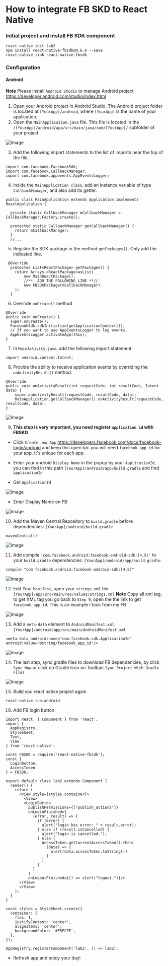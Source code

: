 # How to integrate FB SKD to React Native

### Initial project and install FB SDK component

```
react-native init lab2
npm install react-native-fbsdk@0.6.0 --save
react-native link react-native-fbsdk
```

### Configuration

#### Android

**Note** Please install `Android Studio` to manage Android project https://developer.android.com/studio/index.html

1. Open your Android project in Android Studio. The Android project folder is located at `[YourApp]/android`, where `[YourApp]` is the name of your application.
2. Open the `MainApplication.java` file. This file is located in the `/[YourApp]/android/app/src/main/java/com/[YourApp]/` subfolder of your project.

![Image](http://i.imgur.com/PYU5vqE.png)

3. Add the following import statements to the list of imports near the top of the file.

```
import com.facebook.FacebookSdk;
import com.facebook.CallbackManager;
import com.facebook.appevents.AppEventsLogger;
```

4. Inside the `MainApplication class`, add an instance variable of type `CallbackManager`, and also add its getter.

```
public class MainApplication extends Application implements ReactApplication {

  private static CallbackManager mCallbackManager = CallbackManager.Factory.create();

  protected static CallbackManager getCallbackManager() {
    return mCallbackManager;
  }
  //...
```

5. Register the SDK package in the method `getPackages()`. Only add the indicated line.

```
 @Override
  protected List<ReactPackage> getPackages() {
    return Arrays.<ReactPackage>asList(
        new MainReactPackage(),
        //**  ADD THE FOLLOWING LINE **//
        new FBSDKPackage(mCallbackManager)
    );
  }
```

6. Override `onCreate()` method

```
@Override
public void onCreate() {
  super.onCreate();
  FacebookSdk.sdkInitialize(getApplicationContext());
  // If you want to use AppEventsLogger to log events.
  AppEventsLogger.activateApp(this);
}
```

7. In `MainActivity.java`, add the following import statement.

```
import android.content.Intent;
```

8. Provide the ability to receive application events by overriding the `onActivityResult()` method.

```
@Override
public void onActivityResult(int requestCode, int resultCode, Intent data) {
    super.onActivityResult(requestCode, resultCode, data);
    MainApplication.getCallbackManager().onActivityResult(requestCode, resultCode, data);
}
```

![Image](http://i.imgur.com/3ySneUj.png)

9. **This step is very important, you need register `application id` with FBSKD**
  - Click `Create new App` https://developers.facebook.com/docs/facebook-login/android and keep this open b/c you will need `facebook_app_id` for your app. It's unique for each app.
  - Enter your android `Display Name` in the popup by your `ApplicationId`, you can find in this path `[YourApp]/android/app/build.gradle` and find `applicationId`
    
  - Get `ApplicationId`
  
  ![Image](http://i.imgur.com/1IVHX89.png)
  
  - Enter Display Name on FB 
  
  ![Image](http://i.imgur.com/vHkutx1.png)
  
10. Add the Maven Central Repository to `build.gradle` before dependencies: `[YourApp]/android/build.gradle`

```
mavenCentral()
```

![Image](http://i.imgur.com/eZT4C14.png)

11. Add compile `'com.facebook.android:facebook-android-sdk:[4,5)'` to your `build.gradle` dependencies: `[YourApp]/android/app/build.gradle`

```
compile "com.facebook.android:facebook-android-sdk:[4,5)"
```

![Image](http://i.imgur.com/2usIYiA.png)

12. Edit Your `Manifest`, open your `strings.xml` file: `[YourApp]/app/src/main/res/values/strings.xml` 
**Note** Copy all xml tag, to get XML tag you go back to `Step 9`, open the the link to get `facebook_app_id`. This is an example I took from my FB

![Image](http://i.imgur.com/dnnMYpE.png)

13. Add a `meta-data` element to `AndroidManifest.xml`: `[YourApp]/android/app/src/main/AndroidManifest.xml`

```
<meta-data android:name="com.facebook.sdk.ApplicationId" android:value="@string/facebook_app_id"/>
```

![Image](http://i.imgur.com/EHsU8Gn.png)

14. The last step, sync gradle files to download FB dependencies, by click `Sync Now` or click on Gradle Icon on Toolbar: `Sync Project With Gradle Files`

![Image](http://i.imgur.com/9rFm49O.png)

15. Build you react native project again

```
react-native run-android
```

16. Add FB login button

```
import React, { Component } from 'react';
import {
  AppRegistry,
  StyleSheet,
  Text,
  View
} from 'react-native';

const FBSDK = require('react-native-fbsdk');
const {
  LoginButton,
  AccessToken
} = FBSDK;

export default class lab2 extends Component {
  render() {
    return (
      <View style={styles.container}>
        <View>
        <LoginButton
          publishPermissions={["publish_actions"]}
          onLoginFinished={
            (error, result) => {
              if (error) {
                alert("login has error: " + result.error);
              } else if (result.isCancelled) {
                alert("login is cancelled.");
              } else {
                AccessToken.getCurrentAccessToken().then(
                  (data) => {
                    alert(data.accessToken.toString())
                  }
                )
              }
            }
          }
          onLogoutFinished={() => alert("logout.")}/>
      </View>
      </View>
    );
  }
}

const styles = StyleSheet.create({
  container: {
    flex: 1,
    justifyContent: 'center',
    alignItems: 'center',
    backgroundColor: '#F5FCFF',
  },
});

AppRegistry.registerComponent('lab2', () => lab2);
```

- Refresh app and enjoy your day!

